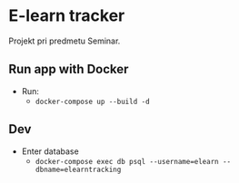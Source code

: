 # E-learn tracker

Projekt pri predmetu Seminar.

## Run app with Docker
- Run:
    - `docker-compose up --build -d`

## Dev
- Enter database
    - `docker-compose exec db psql --username=elearn --dbname=elearntracking`